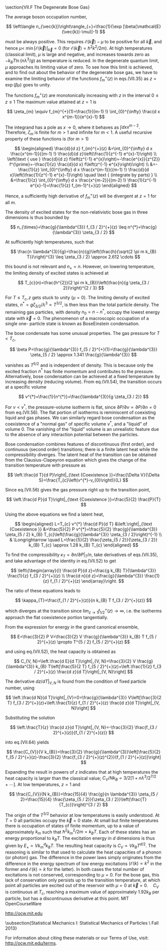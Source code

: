 \section{VII.F The Degenerate Bose Gas}

The average boson occupation number,

$$
\left\langle n_{\vec{k}}\right\rangle_{+}=\frac{1}{\exp [\beta(\mathcal{E}(\vec{k})-\mu)]-1}
$$

must be always positive. This requires $\mathcal{E}(\vec{k})-\mu$ to be positive for all $\vec{k}$, and hence $\mu<$ $\min [\mathcal{E}(\vec{k})]_{\vec{k}}=0$ (for $\left.\mathcal{E}(\vec{k})=\hbar^{2} k^{2} / 2 m\right)$. At high temperatures (classical limit), $\mu$ is large and negative, and increases towards zero as $-k_{B} T \ln \left(n \lambda^{3} / g\right)$ as temperature is reduced. In the degenerate quantum limit, $\mu$ approaches its limiting value of zero. To see how this limit is achieved, and to find out about the behavior of the degenerate bose gas, we have to examine the limiting behavior of the functions $f_{m}^{+}(z)$ in eqs.(VII.35) as $z=\exp (\beta \mu)$ goes to unity.

The functions $f_{m}^{+}(z)$ are monotonically increasing with $z$ in the interval $0 \leq z \leq 1$ The maximum value attained at $z=1$ is

$$
\zeta_{m} \equiv f_{m}^{+}(1)=\frac{1}{(m-1) !} \int_{0}^{\infty} \frac{d x x^{m-1}}{e^{x}-1}
$$

The integrand has a pole as $x \rightarrow 0$, where it behaves as $\int d x x^{m-2} .$ Therefore, $\zeta_{m}$ is finite for $m>1$ and infinite for $m<1 .$ A useful recursive property of these functions is (for $m>1)$

$$
\begin{aligned}
\frac{d}{d z} f_{m}^{+}(z) &=\int_{0}^{\infty} d x \frac{x^{m-1}}{(m-1) !} \frac{d}{d z}\left(\frac{1}{z^{-1} e^{x}-1}\right) \\
\left(\text { use } \frac{d}{d z} f\left(z^{-1} e^{x}\right)=-\frac{e^{x}}{z^{2}} f^{\prime}=-\frac{1}{z} \frac{d}{d x} f\left(z^{-1} e^{x}\right)\right) \\
&=-\frac{1}{z} \int_{0}^{\infty} d x \frac{x^{m-1}}{(m-1) !} \frac{d}{d x}\left(\frac{1}{z^{-1} e^{x}-1}\right) \quad \text { (integrate by parts) } \\
&=\frac{1}{z} \int_{0}^{\infty} d x \frac{x^{m-2}}{(m-2) !} \frac{1}{z^{-1} e^{x}-1}=\frac{1}{z} f_{m-1}^{+}(z)
\end{aligned}
$$

Hence, a sufficiently high derivative of $f_{m}^{+}(z)$ will be divergent at $z=1$ for all $m$.

The density of excited states for the non-relativistic bose gas in three dimensions is thus bounded by

$$
n_{\times}=\frac{g}{\lambda^{3}} f_{3 / 2}^{+}(z) \leq n^{*}=\frac{g}{\lambda^{3}} \zeta_{3 / 2}
$$

At sufficiently high temperatures, such that

$$
\frac{n \lambda^{3}}{g}=\frac{n}{g}\left(\frac{h}{\sqrt{2 \pi m k_{B} T}}\right)^{3} \leq \zeta_{3 / 2} \approx 2.612 \cdots
$$

this bound is not relevant and $n_{\times}=n .$ However, on lowering temperature, the limiting density of excited states is achieved at

$$
T_{c}(n)=\frac{h^{2}}{2 \pi m k_{B}}\left(\frac{n}{g \zeta_{3 / 2}}\right)^{2 / 3}
$$

For $T \leq T_{c}, z$ gets stuck to unity $(\mu=0)$. The limiting density of excited states, $n^{*}=g \zeta_{3 / 2} / \lambda^{3} \propto T^{3 / 2}$, is then less than the total particle density. The remaining gas particles, with density $n_{0}=n-n^{*}$, occupy the lowest energy state with $\vec{k}=0 .$ The phenomenon of a macroscopic occupation of a single one- particle state is known as BoseEinstein condensation.

The bose condensate has some unusual properties. The gas pressure for $T<T_{c}$,

$$
\beta P=\frac{g}{\lambda^{3}} f_{5 / 2}^{+}(1)=\frac{g}{\lambda^{3}} \zeta_{5 / 2} \approx 1.341 \frac{g}{\lambda^{3}}
$$

vanishes as $T^{5 / 2}$ and is independent of density. This is because only the excited fraction $n^{*}$ has finite momentum and contributes to the pressure. Alternatively, bose condensation can be achieved at a fixed temperature by increasing density (reducing volume). From eq.(VII.54), the transition occurs at a specific volume

$$
v^{*}=\frac{1}{n^{*}}=\frac{\lambda^{3}}{g \zeta_{3 / 2}}
$$

For $v<v^{*}$, the pressure-volume isotherm is flat, since $\partial P / \partial v \propto \partial P / \partial n=0$ from eq.(VII.56). The flat portion of isotherms is reminiscent of coexisting liquid and gas phases. We can similarly regard bose condensation as the coexistence of a "normal gas" of specific volume $v^{*}$, and a "liquid" of volume $0 .$ The vanishing of the "liquid" volume is an unrealistic feature due to the absence of any interaction potential between the particles.

Bose condensation combines features of discontinuous (first order), and continuous (second order) transitions; there is a finite latent heat while the compressibility diverges. The latent heat of the transition can be obtained from the Clausius-Clapeyron equation which gives the change of the transition temperature with pressure as

$$
\left.\frac{d T}{d P}\right|_{\text {Coexistence }}=\frac{\Delta V}{\Delta S}=\frac{T_{c}\left(v^{*}-v_{0}\right)}{L}
$$

Since eq.(VII.56) gives the gas pressure right up to the transition point,

$$
\left.\frac{d P}{d T}\right|_{\text {Coexistence }}=\frac{5}{2} \frac{P}{T}
$$

Using the above equations we find a latent heat,

$$
\begin{aligned}
L=T_{c} v^{*} \frac{d P}{d T} &\left.\right|_{\text {Coexistence }} &=\frac{5}{2} P v^{*}=\frac{5}{2} \frac{g}{\lambda^{3}} \zeta_{5 / 2} k_{B} T_{c}\left(\frac{g}{\lambda^{3}} \zeta_{3 / 2}\right)^{-1} \\
& \Longrightarrow \quad L=\frac{5}{2} \frac{\zeta_{5 / 2}}{\zeta_{3 / 2}} k_{B} T_{c} \approx 1.28 k_{B} T_{c}
\end{aligned}
$$

To find the compressibility $\kappa_{T}=\partial n /\left.\partial P\right|_{T} / n$, take derivatives of eqs.(VII.35), and take advantage of the identity in eq.(VII.52) to get

$$
\left\{\begin{array}{l}
\frac{d P}{d z}=\frac{g k_{B} T}{\lambda^{3}} \frac{1}{z} f_{3 / 2}^{+}(z) \\
\frac{d n}{d z}=\frac{g}{\lambda^{3}} \frac{1}{z} f_{1 / 2}^{+}(z)
\end{array}\right.
$$

The ratio of these equations leads to

$$
\kappa_{T}=\frac{f_{1 / 2}^{+}(z)}{n k_{B} T f_{3 / 2}^{+}(z)}
$$

which diverges at the transition since $\lim _{z \rightarrow 1} f_{1 / 2}^{+}(z) \rightarrow \infty$, i.e. the isotherms approach the flat coexistence portion tangentially.

From the expression for energy in the grand canonical ensemble,

$$
E=\frac{3}{2} P V=\frac{3}{2} V \frac{g}{\lambda^{3}} k_{B} T f_{5 / 2}^{+}(z) \propto T^{5 / 2} f_{5 / 2}^{+}(z)
$$

and using eq.(VII.52), the heat capacity is obtained as

$$
C_{V, N}=\left.\frac{d E}{d T}\right|_{V, N}=\frac{3}{2} V \frac{g}{\lambda^{3}} k_{B} T\left[\frac{5}{2 T} f_{5 / 2}^{+}(z)+\left.\frac{1}{z} f_{3 / 2}^{+}(z) \frac{d z}{d T}\right|_{V, N}\right]
$$

The derivative $d z /\left.d T\right|_{V, N}$ is found from the condition of fixed particle number, using

$$
\left.\frac{d N}{d T}\right|_{V}=0=\frac{g}{\lambda^{3}} V\left[\frac{3}{2 T} f_{3 / 2}^{+}(z)+\left.\frac{1}{z} f_{1 / 2}^{+}(z) \frac{d z}{d T}\right|_{V, N}\right]
$$

Substituting the solution

$$
\left.\frac{T}{z} \frac{d z}{d T}\right|_{V, N}=-\frac{3}{2} \frac{f_{3 / 2}^{+}(z)}{f_{1 / 2}^{+}(z)}
$$

into eq.(VII.64) yields

$$
\frac{C_{V}}{V k_{B}}=\frac{3}{2} \frac{g}{\lambda^{3}}\left[\frac{5}{2} f_{5 / 2}^{+}(z)-\frac{3}{2} \frac{f_{3 / 2}^{+}(z)^{2}}{f_{1 / 2}^{+}(z)}\right]
$$

Expanding the result in powers of $z$ indicates that at high temperatures the heat capacity is larger than the classical value; $C_{V} / N k_{B}=3 / 2\left[1+n \lambda^{3} / 2^{7 / 2}+\cdots\right] .$ At low temperatures, $z=1$ and

$$
\frac{C_{V}}{N k_{B}}=\frac{15}{4} \frac{g}{n \lambda^{3}} \zeta_{5 / 2}=\frac{15}{4} \frac{\zeta_{5 / 2}}{\zeta_{3 / 2}}\left(\frac{T}{T_{c}}\right)^{3 / 2}
$$

The origin of the $T^{3 / 2}$ behavior at low temperatures is easily understood. At $T=0$ all particles occupy the $\vec{k}=0$ state. At small but finite temperatures there is occupation of states of finite momentum, up to a value of approximately $k_{m}$ such that $\hbar^{2} k_{m}^{2} / 2 m=k_{B} T$. Each of these states has an energy proportional to $k_{B} T .$ The excitation energy in $d$ dimensions is thus given by $E_{\times} \propto V k_{m}^{d} k_{B} T .$ The resulting heat capacity is $C_{V} \propto V k_{B} T^{d / 2}$. The reasoning is similar to that used to calculate the heat capacities of a phonon (or photon) gas. The difference in the power laws simply originates from the difference in the energy spectrum of low energy excitations $\left(\mathcal{E}(k) \propto k^{2}\right.$ in the former and $\mathcal{E}(k) \propto k$ for the latter). In both cases the total number of excitations is not conserved, corresponding to $\mu=0 .$ For the bose gas, this lack of conservation only persists up to the transition temperature, at which point all particles are excited out of the reservoir with $\mu=0$ at $\vec{k}=0 . \quad C_{V}$ is continuous at $T_{c}$, reaching a maximum value of approximately $1.92 k_{B}$ per particle, but has a discontinuous derivative at this point. MIT OpenCourseWare

http://ocw.mit.edu

\subsection{Statistical Mechanics I: Statistical Mechanics of Particles \\ Fall 2013}

For information about citing these materials or our Terms of Use, visit: http://ocw.mit.edu/terms.

